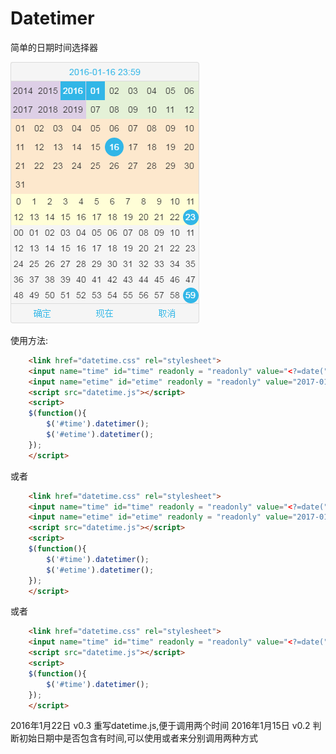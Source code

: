 # Datetimer
简单的日期时间选择器


![Alt text](https://raw.githubusercontent.com/iscraft/Datetimer/gh-pages/datetimer.png)



使用方法:
```html
	<link href="datetime.css" rel="stylesheet">
	<input name="time" id="time" readonly = "readonly" value="<?=date("Y-m-d")?>"/>
    <input name="etime" id="etime" readonly = "readonly" value="2017-01-16"/>
    <script src="datetime.js"></script>
    <script>
    $(function(){
        $('#time').datetimer();
        $('#etime').datetimer();
    });
    </script>
```
或者
```html
	<link href="datetime.css" rel="stylesheet">
    <input name="time" id="time" readonly = "readonly" value="<?=date("Y-m-d H:i")?>"/>
    <input name="etime" id="etime" readonly = "readonly" value="2017-01-16 12:30"/>
    <script src="datetime.js"></script>
    <script>
    $(function(){
        $('#time').datetimer();
        $('#etime').datetimer();
    });
    </script>
```
或者
```html
	<link href="datetime.css" rel="stylesheet">
    <input name="time" id="time" readonly = "readonly" value="<?=date("Y-m-d H:i")?>"/>
    <script src="datetime.js"></script>
    <script>
    $(function(){
        $('#time').datetimer();
    });
    </script>
```


2016年1月22日 v0.3 重写datetime.js,便于调用两个时间
2016年1月15日 v0.2 判断初始日期中是否包含有时间,可以使用<?=date("Y-m-d H:i")?>或者<?=date("Y-m-d")?>来分别调用两种方式
